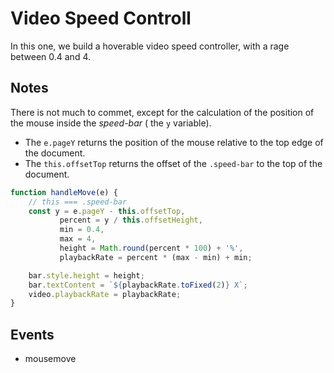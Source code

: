 # Video Speed Controll
In this one, we build a hoverable video speed controller, with a rage between 0.4 and 4.

## Notes
There is not much to commet, except for the calculation of the position of the mouse inside
the *speed-bar* ( the `y` variable).
* The `e.pageY` returns the position of the mouse relative to the top edge of the document.
* The `this.offsetTop` returns the offset of the `.speed-bar` to the top of the document.

```javascript
function handleMove(e) {
	// this === .speed-bar
	const y = e.pageY - this.offsetTop,
		   percent = y / this.offsetHeight,
		   min = 0.4,
		   max = 4,
		   height = Math.round(percent * 100) + '%',
		   playbackRate = percent * (max - min) + min;

	bar.style.height = height;
	bar.textContent = `${playbackRate.toFixed(2)} X`;
	video.playbackRate = playbackRate;
}
```

## Events
* mousemove